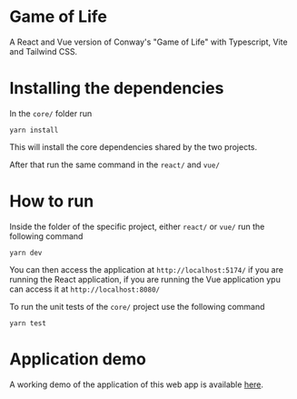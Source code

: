 # Game of Life

A React and Vue version of Conway's "Game of Life" with Typescript, Vite and Tailwind CSS.

# Installing the dependencies

In the `core/` folder run 

```
yarn install
```
This will install the core dependencies shared by the two projects.

After that run the same command in the `react/` and `vue/`

# How to run

Inside the folder of the specific project, either `react/` or `vue/` run the following command

```
yarn dev
```

You can then access the application at `http://localhost:5174/` if you are running the React application, if you are running the Vue application ypu can access it at `http://localhost:8080/`

To run the unit tests of the `core/` project use the following command

```
yarn test
```

# Application demo

A working demo of the application of this web app is available [here](https://game-of-life-steel-chi.vercel.app/).

